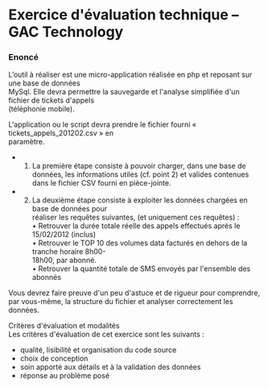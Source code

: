 # Exercice d'évaluation technique – GAC Technology  
  
### Enoncé  
  
L’outil à réaliser est une micro-application réalisée en php et reposant sur une base de données  
MySql. Elle devra permettre la sauvegarde et l'analyse simplifiée d'un fichier de tickets d'appels  
(téléphonie mobile).  
  
L'application ou le script devra prendre le fichier fourni « tickets_appels_201202.csv » en  
paramètre.  
  
* 1. La première étape consiste à pouvoir charger, dans une base de données, les informations  utiles (cf. point 2) et valides contenues dans le fichier CSV fourni en pièce-jointe.  
* 2. La deuxième étape consiste à exploiter les données chargées en base de données pour  
réaliser les requêtes suivantes, (et uniquement ces requêtes) :  
• Retrouver la durée totale réelle des appels effectués après le 15/02/2012 (inclus)  
• Retrouver le TOP 10 des volumes data facturés en dehors de la tranche horaire 8h00-  
18h00, par abonné.  
• Retrouver la quantité totale de SMS envoyés par l'ensemble des abonnés  
  
  
Vous devrez faire preuve d'un peu d'astuce et de rigueur pour comprendre, par vous-même, la structure du fichier et analyser correctement les données.  

Critères d'évaluation et modalités  
Les critères d'évaluation de cet exercice sont les suivants :  
* qualité, lisibilité et organisation du code source  
* choix de conception  
* soin apporté aux détails et à la validation des données  
* réponse au problème posé
